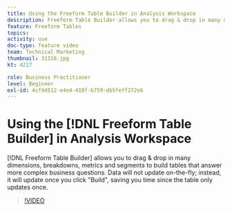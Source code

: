 ```yaml
---
title: Using the Freeform Table Builder in Analysis Workspace
description: Freeform Table Builder allows you to drag & drop in many dimensions, breakdowns, metrics and segments to build tables that answer more complex business questions. Data will not update on-the-fly; instead, it will update once you click "Build", saving you time since the table only updates once.
feature: Freeform Tables
topics:
activity: use
doc-type: feature video
team: Technical Marketing
thumbnail: 31318.jpg
kt: 4217

role: Business Practitioner
level: Beginner
exl-id: 4cf94512-e4e4-418f-b759-db5feff272e6
---
```

# Using the [!DNL Freeform Table Builder] in Analysis Workspace

[!DNL Freeform Table Builder] allows you to drag & drop in many dimensions, breakdowns, metrics and segments to build tables that answer more complex business questions. Data will not update on-the-fly; instead, it will update once you click "Build", saving you time since the table only updates once.

>[!VIDEO](https://video.tv.adobe.com/v/31318/?quality=12)
